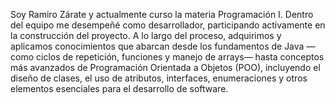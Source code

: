 Soy Ramiro Zárate y actualmente curso la materia Programación I. Dentro del equipo me desempeñé como desarrollador, participando activamente en la construcción del proyecto. A lo largo del proceso, adquirimos y aplicamos conocimientos que abarcan desde los fundamentos de Java —como ciclos de repetición, funciones y manejo de arrays— hasta conceptos más avanzados de Programación Orientada a Objetos (POO), incluyendo el diseño de clases, el uso de atributos, interfaces, enumeraciones y otros elementos esenciales para el desarrollo de software.